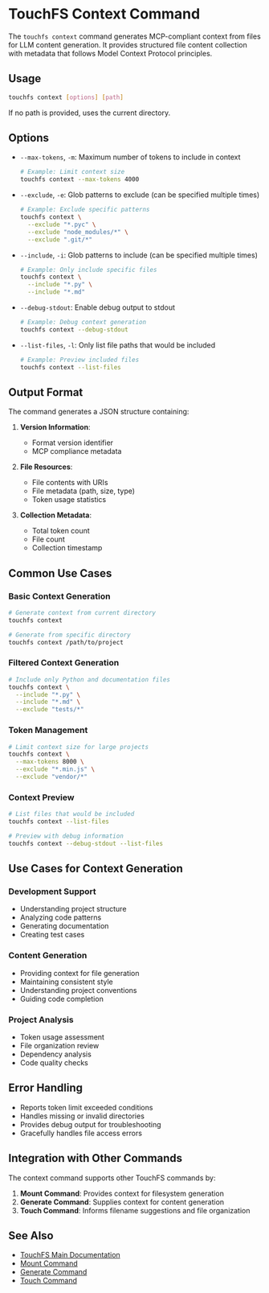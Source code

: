 # TouchFS Context Command

The `touchfs context` command generates MCP-compliant context from files for LLM content generation. It provides structured file content collection with metadata that follows Model Context Protocol principles.

## Usage

```bash
touchfs context [options] [path]
```

If no path is provided, uses the current directory.

## Options

- `--max-tokens`, `-m`: Maximum number of tokens to include in context
  ```bash
  # Example: Limit context size
  touchfs context --max-tokens 4000
  ```

- `--exclude`, `-e`: Glob patterns to exclude (can be specified multiple times)
  ```bash
  # Example: Exclude specific patterns
  touchfs context \
    --exclude "*.pyc" \
    --exclude "node_modules/*" \
    --exclude ".git/*"
  ```

- `--include`, `-i`: Glob patterns to include (can be specified multiple times)
  ```bash
  # Example: Only include specific files
  touchfs context \
    --include "*.py" \
    --include "*.md"
  ```

- `--debug-stdout`: Enable debug output to stdout
  ```bash
  # Example: Debug context generation
  touchfs context --debug-stdout
  ```

- `--list-files`, `-l`: Only list file paths that would be included
  ```bash
  # Example: Preview included files
  touchfs context --list-files
  ```

## Output Format

The command generates a JSON structure containing:

1. **Version Information**:
   - Format version identifier
   - MCP compliance metadata

2. **File Resources**:
   - File contents with URIs
   - File metadata (path, size, type)
   - Token usage statistics

3. **Collection Metadata**:
   - Total token count
   - File count
   - Collection timestamp

## Common Use Cases

### Basic Context Generation
```bash
# Generate context from current directory
touchfs context

# Generate from specific directory
touchfs context /path/to/project
```

### Filtered Context Generation
```bash
# Include only Python and documentation files
touchfs context \
  --include "*.py" \
  --include "*.md" \
  --exclude "tests/*"
```

### Token Management
```bash
# Limit context size for large projects
touchfs context \
  --max-tokens 8000 \
  --exclude "*.min.js" \
  --exclude "vendor/*"
```

### Context Preview
```bash
# List files that would be included
touchfs context --list-files

# Preview with debug information
touchfs context --debug-stdout --list-files
```

## Use Cases for Context Generation

### Development Support
- Understanding project structure
- Analyzing code patterns
- Generating documentation
- Creating test cases

### Content Generation
- Providing context for file generation
- Maintaining consistent style
- Understanding project conventions
- Guiding code completion

### Project Analysis
- Token usage assessment
- File organization review
- Dependency analysis
- Code quality checks

## Error Handling

- Reports token limit exceeded conditions
- Handles missing or invalid directories
- Provides debug output for troubleshooting
- Gracefully handles file access errors

## Integration with Other Commands

The context command supports other TouchFS commands by:

1. **Mount Command**: Provides context for filesystem generation
2. **Generate Command**: Supplies context for content generation
3. **Touch Command**: Informs filename suggestions and file organization

## See Also

- [TouchFS Main Documentation](../README.md)
- [Mount Command](mount.md)
- [Generate Command](generate.md)
- [Touch Command](touch.md)

